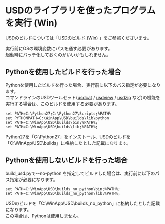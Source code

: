 # USDのライブラリを使ったプログラムを実行 (Win)

USDのビルドについては「[USDのビルド (Win)](../doc/usd_build_win.md) 」をご参照くださいませ。    

実行前にOSの環境変数にパスを通す必要があります。    
起動時にバッチ化しておくのがいいかもしれません。    

## Pythonを使用したビルドを行った場合

Pythonを使用したビルドを行った場合、実行前に以下のパス指定が必要になります。    
コマンドラインのUSDツールセット([usdcat](../doc/toolset/usd_toolset_usdcat.md) / [usdview](../doc/toolset/usd_toolset_usdview.md) / [usdzip](../doc/toolset/usd_toolset_usdzip.md) など)の機能を実行する場合は、このビルドを使用する必要があります。    

    set PATH=C:\Python27;C:\Python27\Scripts;%PATH%    
    set PYTHONPATH=C:\WinApp\USD\builds\lib\python  
    set PATH=C:\WinApp\USD\builds\bin;%PATH%;    
    set PATH=C:\WinApp\USD\builds\lib;%PATH%;  

Python27を「C:\Python27」をインストール、USDのビルドを「C:\WinApp\USD\builds」に格納したとした記載になります。    

## Pythonを使用しないビルドを行った場合

build_usd.pyで--no-python を指定してビルドした場合は、実行前に以下のパス指定が必要になります。    

    set PATH=C:\WinApp\USD\builds_no_python\bin;%PATH%;    
    set PATH=C:\WinApp\USD\builds_no_python\lib;%PATH%;  

USDのビルドを「C:\WinApp\USD\builds_no_python」に格納したとした記載になります。    
この場合は、Pythonは使用しません。    

